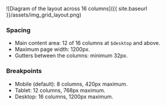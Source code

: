 ![Diagram of the layout across 16 columns]({{ site.baseurl }}/assets/img_grid_layout.png)

### Spacing

- Main content area: 12 of 16 columns at `$desktop` and above.
- Maximum page width: 1200px.
- Gutters between the columns: minimum 32px.

### Breakpoints

- Mobile (default): 8 columns, 420px maximum.
- Tablet: 12 columns, 768px maximum.
- Desktop: 16 columns, 1200px maximum.
